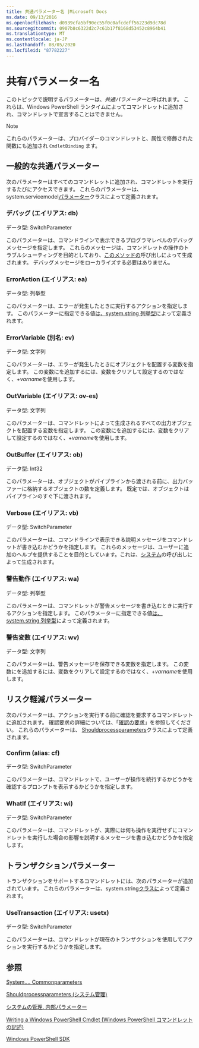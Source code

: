```yaml
---
title: 共通パラメーター名 |Microsoft Docs
ms.date: 09/13/2016
ms.openlocfilehash: d0939cfa5bf90ec55f0c0afcdeff56223d9dc78d
ms.sourcegitcommit: 0907b8c6322d2c7c61b17f8168d53452c8964b41
ms.translationtype: MT
ms.contentlocale: ja-JP
ms.lasthandoff: 08/05/2020
ms.locfileid: "87782227"
---
```

# <a name="common-parameter-names"></a>共有パラメーター名

このトピックで説明するパラメーターは、*共通パラメーター*と呼ばれます。 これらは、Windows PowerShell ランタイムによってコマンドレットに追加され、コマンドレットで宣言することはできません。

> [!NOTE]
> これらのパラメーターは、プロバイダーのコマンドレットと、属性で修飾された関数にも追加され `CmdletBinding` ます。

## <a name="general-common-parameters"></a>一般的な共通パラメーター

次のパラメーターはすべてのコマンドレットに追加され、コマンドレットを実行するたびにアクセスできます。 これらのパラメーターは、system.servicemodel[パラメーター](/dotnet/api/System.Management.Automation.Internal.CommonParameters)クラスによって定義されます。

### <a name="debug-alias-db"></a>デバッグ (エイリアス: db)

データ型: SwitchParameter

このパラメーターは、コマンドラインで表示できるプログラマレベルのデバッグメッセージを指定します。 これらのメッセージは、コマンドレットの操作のトラブルシューティングを目的としており、[このメソッドの](/dotnet/api/System.Management.Automation.Cmdlet.WriteDebug)呼び出しによって生成されます。 デバッグメッセージをローカライズする必要はありません。

### <a name="erroraction-alias-ea"></a>ErrorAction (エイリアス: ea)

データ型: 列挙型

このパラメーターは、エラーが発生したときに実行するアクションを指定します。 このパラメーターに指定できる値[は、system.string 列挙型](/dotnet/api/System.Management.Automation.ActionPreference)によって定義されます。

### <a name="errorvariable-alias-ev"></a>ErrorVariable (別名: ev)

データ型: 文字列

このパラメーターは、エラーが発生したときにオブジェクトを配置する変数を指定します。 この変数にを追加するには、変数をクリアして設定するのではなく、+*varname*を使用します。

### <a name="outvariable-alias-ov"></a>OutVariable (エイリアス: ov-es)

データ型: 文字列

このパラメーターは、コマンドレットによって生成されるすべての出力オブジェクトを配置する変数を指定します。 この変数にを追加するには、変数をクリアして設定するのではなく、+*varname*を使用します。

### <a name="outbuffer-alias-ob"></a>OutBuffer (エイリアス: ob)

データ型: Int32

このパラメーターは、オブジェクトがパイプラインから渡される前に、出力バッファーに格納するオブジェクトの数を定義します。 既定では、オブジェクトはパイプラインのすぐ下に渡されます。

### <a name="verbose-alias-vb"></a>Verbose (エイリアス: vb)

データ型: SwitchParameter

このパラメーターは、コマンドラインで表示できる説明メッセージをコマンドレットが書き込むかどうかを指定します。 これらのメッセージは、ユーザーに追加のヘルプを提供することを目的としています。これは、[システム](/dotnet/api/System.Management.Automation.Cmdlet.WriteVerbose)の呼び出しによって生成されます。

### <a name="warningaction-alias-wa"></a>警告動作 (エイリアス: wa)

データ型: 列挙型

このパラメーターは、コマンドレットが警告メッセージを書き込むときに実行するアクションを指定します。 このパラメーターに指定できる値[は、system.string 列挙型](/dotnet/api/System.Management.Automation.ActionPreference)によって定義されます。

### <a name="warningvariable-alias-wv"></a>警告変数 (エイリアス: wv)

データ型: 文字列

このパラメーターは、警告メッセージを保存できる変数を指定します。 この変数にを追加するには、変数をクリアして設定するのではなく、+*varname*を使用します。

## <a name="risk-mitigation-parameters"></a>リスク軽減パラメーター

次のパラメーターは、アクションを実行する前に確認を要求するコマンドレットに追加されます。 確認要求の詳細については、「[確認の要求](./requesting-confirmation-from-cmdlets.md)」を参照してください。 これらのパラメーターは、 [Shouldprocessparameters](/dotnet/api/System.Management.Automation.Internal.ShouldProcessParameters)クラスによって定義されます。

### <a name="confirm-alias-cf"></a>Confirm (alias: cf)

データ型: SwitchParameter

このパラメーターは、コマンドレットで、ユーザーが操作を続行するかどうかを確認するプロンプトを表示するかどうかを指定します。

### <a name="whatif-alias-wi"></a>WhatIf (エイリアス: wi)

データ型: SwitchParameter

このパラメーターは、コマンドレットが、実際には何も操作を実行せずにコマンドレットを実行した場合の影響を説明するメッセージを書き込むかどうかを指定します。

## <a name="transaction-parameters"></a>トランザクションパラメーター

トランザクションをサポートするコマンドレットには、次のパラメーターが追加されています。 これらのパラメーターは、system.string[クラスに](/dotnet/api/System.Management.Automation.Internal.TransactionParameters)よって定義されます。

### <a name="usetransaction-alias-usetx"></a>UseTransaction (エイリアス: usetx)

データ型: SwitchParameter

このパラメーターは、コマンドレットが現在のトランザクションを使用してアクションを実行するかどうかを指定します。

## <a name="see-also"></a>参照

[System.... Commonparameters](/dotnet/api/System.Management.Automation.Internal.CommonParameters)

[Shouldprocessparameters (システム管理)](/dotnet/api/System.Management.Automation.Internal.ShouldProcessParameters)

[システムの管理. 内部パラメーター](/dotnet/api/System.Management.Automation.Internal.TransactionParameters)

[Writing a Windows PowerShell Cmdlet (Windows PowerShell コマンドレットの記述)](./writing-a-windows-powershell-cmdlet.md)

[Windows PowerShell SDK](../windows-powershell-reference.md)
